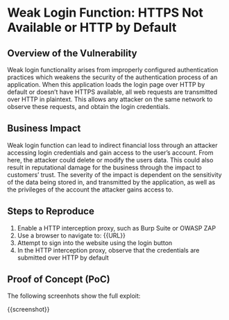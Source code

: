 # Weak Login Function: HTTPS Not Available or HTTP by Default

## Overview of the Vulnerability

Weak login functionality arises from improperly configured authentication practices which weakens the security of the authentication process of an application. When this application loads the login page over HTTP by default or doesn’t have HTTPS available, all web requests are transmitted over HTTP in plaintext. This allows any attacker on the same network to observe these requests, and obtain the login credentials.

## Business Impact

Weak login function can lead to indirect financial loss through an attacker accessing login credentials and gain access to the user’s account. From here, the attacker could delete or modify the users data. This could also result in reputational damage for the business through the impact to customers’ trust. The severity of the impact is dependent on the sensitivity of the data being stored in, and transmitted by the application, as well as the privileges of the account the attacker gains access to.

## Steps to Reproduce

1. Enable a HTTP interception proxy, such as Burp Suite or OWASP ZAP
1. Use a browser to navigate to: {{URL}}
1. Attempt to sign into the website using the login button
1. In the HTTP interception proxy, observe that the credentials are submitted over HTTP by default

## Proof of Concept (PoC)

The following screenhots show the full exploit:

{{screenshot}}
